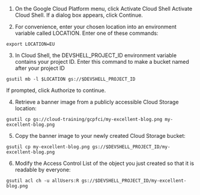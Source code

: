 1. On the Google Cloud Platform menu, click Activate Cloud Shell Activate Cloud Shell. If a dialog box appears, click Continue.

2. For convenience, enter your chosen location into an environment variable called LOCATION. Enter one of these commands:

`export LOCATION=EU`

3. In Cloud Shell, the DEVSHELL_PROJECT_ID environment variable contains your project ID. Enter this command to make a bucket named after your project ID

`gsutil mb -l $LOCATION gs://$DEVSHELL_PROJECT_ID`

If prompted, click Authorize to continue.

4. Retrieve a banner image from a publicly accessible Cloud Storage location:

`gsutil cp gs://cloud-training/gcpfci/my-excellent-blog.png my-excellent-blog.png`

5. Copy the banner image to your newly created Cloud Storage bucket:

`gsutil cp my-excellent-blog.png gs://$DEVSHELL_PROJECT_ID/my-excellent-blog.png`

6. Modify the Access Control List of the object you just created so that it is readable by everyone:

`gsutil acl ch -u allUsers:R gs://$DEVSHELL_PROJECT_ID/my-excellent-blog.png`
